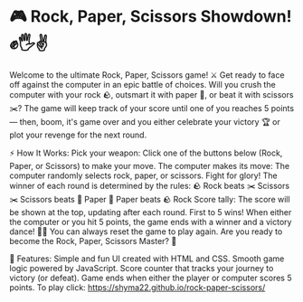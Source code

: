 # 🎮 Rock, Paper, Scissors Showdown! ✊🖐️✌️

Welcome to the ultimate Rock, Paper, Scissors game! ⚔️ Get ready to face off against the computer in an epic battle of choices. Will you crush the computer with your rock 🪨, outsmart it with paper 📄, or beat it with scissors ✂️? The game will keep track of your score until one of you reaches 5 points — then, boom, it's game over and you either celebrate your victory 🏆 or plot your revenge for the next round.

⚡ How It Works:
Pick your weapon: Click one of the buttons below (Rock, Paper, or Scissors) to make your move.
The computer makes its move: The computer randomly selects rock, paper, or scissors.
Fight for glory! The winner of each round is determined by the rules:
🪨 Rock beats ✂️ Scissors
✂️ Scissors beats 📄 Paper
📄 Paper beats 🪨 Rock
Score tally: The score will be shown at the top, updating after each round.
First to 5 wins! When either the computer or you hit 5 points, the game ends with a winner and a victory dance! 🕺💃
You can always reset the game to play again. Are you ready to become the Rock, Paper, Scissors Master? 🏅

🌟 Features:
Simple and fun UI created with HTML and CSS.
Smooth game logic powered by JavaScript.
Score counter that tracks your journey to victory (or defeat).
Game ends when either the player or computer scores 5 points.
To play click: https://shyma22.github.io/rock-paper-scissors/
